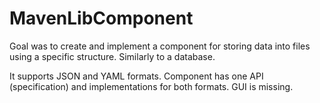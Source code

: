 # MavenLibComponent
Goal was to create and implement a component for storing data into files using a specific structure. Similarly to a database. 

It supports JSON and YAML formats. Component has one API (specification) and implementations for both formats. GUI is missing.
